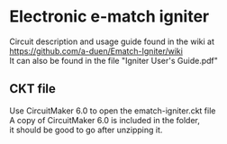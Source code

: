 # Electronic e-match igniter
Circuit description and usage guide found in the wiki at https://github.com/a-duen/Ematch-Igniter/wiki \
It can also be found in the file "Igniter User's Guide.pdf"

## CKT file
Use CircuitMaker 6.0 to open the ematch-igniter.ckt file \
A copy of CircuitMaker 6.0 is included in the folder, \
it should be good to go after unzipping it.
